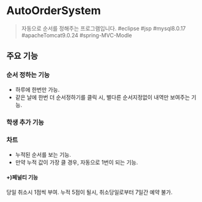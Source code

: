 # AutoOrderSystem

> 자동으로 순서를 정해주는 프로그램입니다.
#eclipse #jsp  #mysql8.0.17 #apacheTomcat9.0.24 #spring-MVC-Modle

## 주요 기능

### 순서 정하는 기능
- 하루에 한번만 가능.
- 같은 날에 한번 더 순서정하기를 클릭 시, 별다른 순서지정없이 내역만 보여주는 기능.

### 학생 추가 기능

### 차트
- 누적된 순서를 보는 기능.
- 만약 누적 값이 가장 클 경우, 자동으로 1번이 되는 기능.

#### +)페널티 기능
당일 취소시 1점씩 부여.
누적 5점이 될시, 취소당일로부터 7일간 예약 불가.


